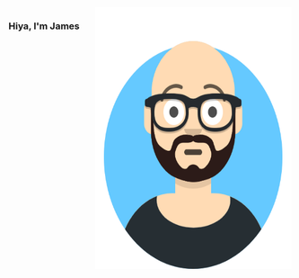<img align="right" src="https://github.com/jamtur01/jamtur01/blob/main/your-photo.png" alt="It me" width=350px height=465px/>

### Hiya, I'm James

